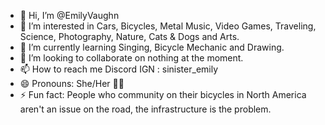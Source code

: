 - 👋 Hi, I’m @EmilyVaughn
- 👀 I’m interested in Cars, Bicycles, Metal Music, Video Games, Traveling, Science, Photography, Nature, Cats & Dogs and Arts.
- 🌱 I’m currently learning Singing, Bicycle Mechanic and Drawing.
- 💞️ I’m looking to collaborate on nothing at the moment.
- 📫 How to reach me Discord IGN : sinister_emily
- 😄 Pronouns: She/Her 🏳️‍⚧️
- ⚡ Fun fact: People who community on their bicycles in North America aren't an issue on the road, the infrastructure is the problem.

<!---
EmilyVaughn/EmilyVaughn is a ✨ special ✨ repository because its `README.md` (this file) appears on your GitHub profile.
You can click the Preview link to take a look at your changes.
--->
